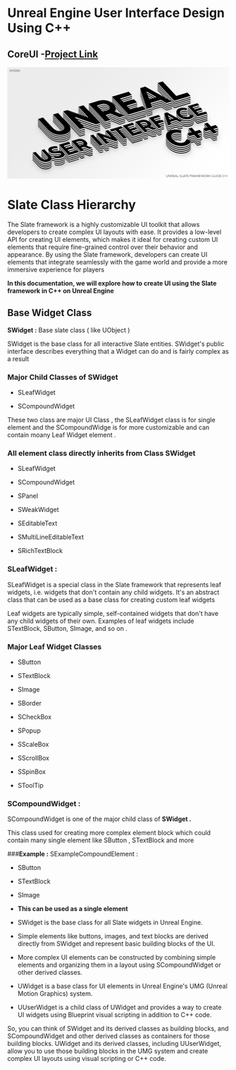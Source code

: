 # Unreal Engine User Interface Design Using C++
##  CoreUI   -[Project Link](https://github.com/XyonX/CoreUI) 
![](Images/Unreal_UI_1200x600.png)
# Slate Class Hierarchy

  

The Slate framework is a highly customizable UI toolkit that allows developers to create complex UI layouts with ease. It provides a low-level API for creating UI elements, which makes it ideal for creating custom UI elements that require fine-grained control over their behavior and appearance. By using the Slate framework, developers can create UI elements that integrate seamlessly with the game world and provide a more immersive experience for players

  

**In this documentation, we will explore how to create UI using the Slate framework in C++ on Unreal Engine**

  ## Base Widget Class

**SWidget :** Base slate class ( like UObject )

  

SWidget is the base class for all interactive Slate entities. SWidget's public interface describes everything that a Widget can do and is fairly complex as a result

  

  

### Major Child Classes of **SWidget**

  

- SLeafWidget

- SCompoundWidget

  

These two class are major UI Class , the SLeafWidget class is for single element and the SCompoundWidge is for more customizable and can contain moany Leaf Widget element .

  

### All element class directly inherits from Class **SWidget**

- SLeafWidget

- SCompoundWidget

- SPanel

- SWeakWidget

- SEditableText

- SMultiLineEditableText

- SRichTextBlock

  

### **SLeafWidget :**

  

SLeafWidget is a special class in the Slate framework that represents leaf widgets, i.e. widgets that don't contain any child widgets. It's an abstract class that can be used as a base class for creating custom leaf widgets

  

Leaf widgets are typically simple, self-contained widgets that don't have any child widgets of their own. Examples of leaf widgets include STextBlock, SButton, SImage, and so on .

  

### Major Leaf Widget Classes

  

- SButton

- STextBlock

- SImage

- SBorder

- SCheckBox

- SPopup

- SScaleBox

- SScrollBox

- SSpinBox

- SToolTip

  

### **SCompoundWidget :**

  

SCompoundWidget is one of the major child class of **SWidget .**

  

This class used for creating more complex element block which could contain many single element like SButton , STextBlock and more

  

###**Example :** SExampleCompoundElement :

  

- SButton

- STextBlock

- SImage

- **This can be used as a single element**

- SWidget is the base class for all Slate widgets in Unreal Engine.

- Simple elements like buttons, images, and text blocks are derived directly from SWidget and represent basic building blocks of the UI.

- More complex UI elements can be constructed by combining simple elements and organizing them in a layout using SCompoundWidget or other derived classes.

- UWidget is a base class for UI elements in Unreal Engine's UMG (Unreal Motion Graphics) system.

- UUserWidget is a child class of UWidget and provides a way to create UI widgets using Blueprint visual scripting in addition to C++ code.

  

So, you can think of SWidget and its derived classes as building blocks, and SCompoundWidget and other derived classes as containers for those building blocks. UWidget and its derived classes, including UUserWidget, allow you to use those building blocks in the UMG system and create complex UI layouts using visual scripting or C++ code.
